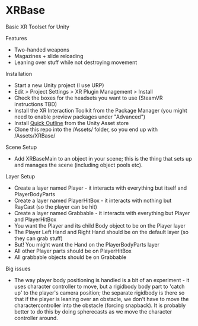 # XRBase
Basic XR Toolset for Unity

Features
- Two-handed weapons
- Magazines + slide reloading
- Leaning over stuff while not destroying movement

Installation
- Start a new Unity project (I use URP)
- Edit > Project Settings > XR Plugin Management > Install
- Check the boxes for the headsets you want to use (SteamVR instructions TBD)
- Install the XR Interaction Toolkit from the Package Manager (you might need to enable preview packages under "Advanced")
- Install [Quick Outline](https://assetstore.unity.com/packages/tools/particles-effects/quick-outline-115488) from the Unity Asset store
- Clone this repo into the /Assets/ folder, so you end up with /Assets/XRBase/

Scene Setup
- Add XRBaseMain to an object in your scene; this is the thing that sets up and manages the scene (including object pools etc).

Layer Setup
- Create a layer named Player - it interacts with everything but itself and PlayerBodyParts
- Create a layer named PlayerHitBox - it interacts with nothing but RayCast (so the player can be hit)
- Create a layer named Grabbable - it interacts with everything but Player and PlayerHitBox
- You want the Player and its child Body object to be on the Player layer
- The Player Left Hand and Right Hand should be on the default layer (so they can grab stuff)
- But! You might want the Hand on the PlayerBodyParts layer
- All other Player parts should be on PlayerHitBox
- All grabbable objects should be on Grabbable

Big issues
- The way player body positioning is handled is a bit of an experiment - it uses character
controller to move, but a rigidbody body part to 'catch up' to the player's camera position; the
separate rigidbody is there so that if the player is leaning over an obstacle, we don't have to
move the charactercontroller into the obstacle (forcing snapback). It is probably better to do this
by doing spherecasts as we move the character controller around.